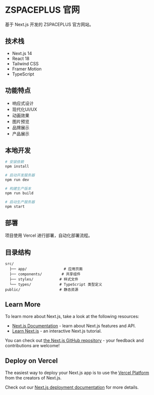 # ZSPACEPLUS 官网

基于 Next.js 开发的 ZSPACEPLUS 官方网站。

## 技术栈

- Next.js 14
- React 18
- Tailwind CSS
- Framer Motion
- TypeScript

## 功能特点

- 响应式设计
- 现代化UI/UX
- 动画效果
- 图片预览
- 品牌展示
- 产品展示

## 本地开发

```bash
# 安装依赖
npm install

# 启动开发服务器
npm run dev

# 构建生产版本
npm run build

# 启动生产服务器
npm start
```

## 部署

项目使用 Vercel 进行部署，自动化部署流程。

## 目录结构

```
src/
  ├── app/                 # 应用页面
  ├── components/         # 共享组件
  ├── styles/            # 样式文件
  └── types/             # TypeScript 类型定义
public/                  # 静态资源
```

## Learn More

To learn more about Next.js, take a look at the following resources:

- [Next.js Documentation](https://nextjs.org/docs) - learn about Next.js features and API.
- [Learn Next.js](https://nextjs.org/learn) - an interactive Next.js tutorial.

You can check out [the Next.js GitHub repository](https://github.com/vercel/next.js) - your feedback and contributions are welcome!

## Deploy on Vercel

The easiest way to deploy your Next.js app is to use the [Vercel Platform](https://vercel.com/new?utm_medium=default-template&filter=next.js&utm_source=create-next-app&utm_campaign=create-next-app-readme) from the creators of Next.js.

Check out our [Next.js deployment documentation](https://nextjs.org/docs/app/building-your-application/deploying) for more details.
